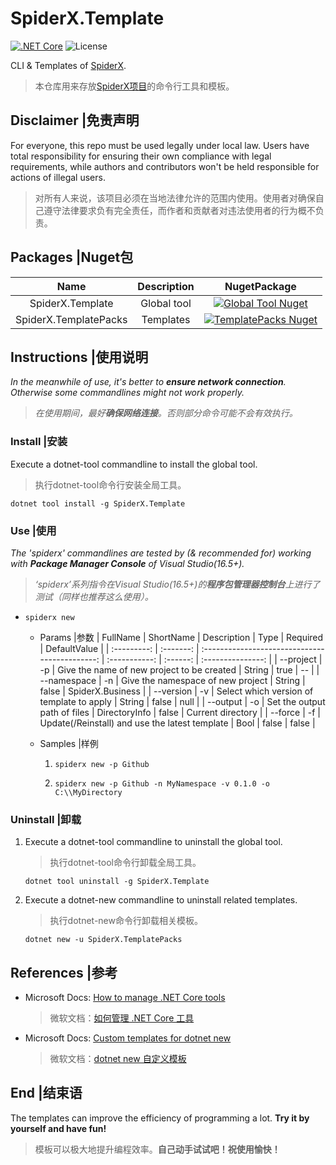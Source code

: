 # SpiderX.Template

[SpiderXTemplateSvgUrl]: https://img.shields.io/nuget/v/SpiderX.Template.svg
[SpiderXTemplateNugetUrl]: https://www.nuget.org/packages/SpiderX.Template
[SpiderXTemplatePacksNugetUrl]: https://www.nuget.org/packages/SpiderX.TemplatePacks
[SpiderXTemplatePacksSvgUrl]: https://img.shields.io/nuget/v/SpiderX.TemplatePacks.svg
[DotNetCoreUrl]: https://dotnet.microsoft.com/download
[SpiderXUrl]: https://github.com/LeaFrock/SpiderX

[![.NET Core](https://img.shields.io/badge/.NET%20Core-%203.1-brightgreen)][DotNetCoreUrl]
![License](https://img.shields.io/badge/License-MIT-green)

CLI & Templates of [SpiderX][SpiderXUrl].
> 本仓库用来存放[SpiderX项目][SpiderXUrl]的命令行工具和模板。

## Disclaimer |免责声明

For everyone, this repo must be used legally under local law. Users have total responsibility for ensuring their own compliance with legal requirements, while authors and contributors won't be held responsible for actions of illegal users.
>对所有人来说，该项目必须在当地法律允许的范围内使用。使用者对确保自己遵守法律要求负有完全责任，而作者和贡献者对违法使用者的行为概不负责。

## Packages |Nuget包

|         Name          | Description |                                    NugetPackage                                    |
| :-------------------: | :---------: | :--------------------------------------------------------------------------------: |
|   SpiderX.Template    | Global tool |       [![Global Tool Nuget][SpiderXTemplateSvgUrl]][SpiderXTemplateNugetUrl]       |
| SpiderX.TemplatePacks |  Templates  | [![TemplatePacks Nuget][SpiderXTemplatePacksSvgUrl]][SpiderXTemplatePacksNugetUrl] |

## Instructions |使用说明

*In the meanwhile of use, it's better to **ensure network connection**. Otherwise some commandlines might not work properly.*
>*在使用期间，最好**确保网络连接**。否则部分命令可能不会有效执行。*

### Install |安装

Execute a dotnet-tool commandline to install the global tool.
>执行dotnet-tool命令行安装全局工具。

`dotnet tool install -g SpiderX.Template`

### Use |使用

*The 'spiderx' commandlines are tested by (& recommended for) working with **Package Manager Console** of Visual Studio(16.5+).*
>*‘spiderx’系列指令在Visual Studio(16.5+)的**程序包管理器控制台**上进行了测试（同样也推荐这么使用）。*

* `spiderx new`

  * Params |参数
    |  FullName   | ShortName |                  Description                   |     Type      | Required |   DefaultValue    |
    | :---------: | :-------: | :--------------------------------------------: | :-----------: | :------: | :---------------: |
    |  --project  |    -p     |   Give the name of new project to be created   |    String     |   true   |        --         |
    | --namespace |    -n     |       Give the namespace of new project        |    String     |  false   | SpiderX.Business  |
    |  --version  |    -v     |   Select which version of template to apply    |    String     |  false   |       null        |
    |  --output   |    -o     |          Set the output path of files          | DirectoryInfo |  false   | Current directory |
    |   --force   |    -f     | Update(/Reinstall) and use the latest template |     Bool      |  false   |       false       |

  * Samples |样例

    1. `spiderx new -p Github`

    2. `spiderx new -p Github -n MyNamespace -v 0.1.0 -o C:\\MyDirectory`

### Uninstall |卸载

1. Execute a dotnet-tool commandline to uninstall the global tool.
    >执行dotnet-tool命令行卸载全局工具。

    `dotnet tool uninstall -g SpiderX.Template`

2. Execute a dotnet-new commandline to uninstall related templates.
    >执行dotnet-new命令行卸载相关模板。

    `dotnet new -u SpiderX.TemplatePacks`

## References |参考

* Microsoft Docs: [How to manage .NET Core tools](https://docs.microsoft.com/en-us/dotnet/core/tools/global-tools)
  >微软文档：[如何管理 .NET Core 工具](https://docs.microsoft.com/zh-cn/dotnet/core/tools/global-tools)

* Microsoft Docs: [Custom templates for dotnet new](https://docs.microsoft.com/en-us/dotnet/core/tools/custom-templates)
  >微软文档：[dotnet new 自定义模板](https://docs.microsoft.com/zh-cn/dotnet/core/tools/custom-templates)

## End |结束语

The templates can improve the efficiency of programming a lot. **Try it by yourself and have fun!**
>模板可以极大地提升编程效率。**自己动手试试吧！祝使用愉快！**
